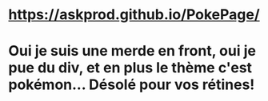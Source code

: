 # https://askprod.github.io/PokePage/
# Oui je suis une merde en front, oui je pue du div, et en plus le thème c'est pokémon... Désolé pour vos rétines!
